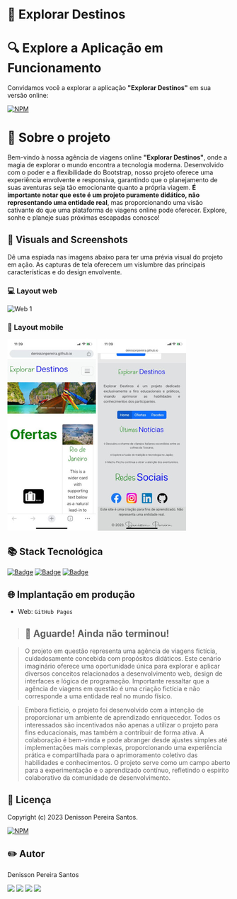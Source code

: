 # 🚌 Explorar Destinos


# 🔍 Explore a Aplicação em Funcionamento

Convidamos você a explorar a aplicação **"Explorar Destinos"** em sua versão online: 

[![NPM](https://img.shields.io/badge/Clique%20Aqui-8A2BE2)](https://denissonpereira.github.io/Explorar-Destinos/)

# 📑 Sobre o projeto 

Bem-vindo à nossa agência de viagens online **"Explorar Destinos"**, onde a magia de explorar o mundo encontra a tecnologia moderna. Desenvolvido com o poder e a flexibilidade do Bootstrap, nosso projeto oferece uma experiência envolvente e responsiva, garantindo que o planejamento de suas aventuras seja tão emocionante quanto a própria viagem. **É importante notar que este é um projeto puramente didático, não representando uma entidade real**, mas proporcionando uma visão cativante do que uma plataforma de viagens online pode oferecer. Explore, sonhe e planeje suas próximas escapadas conosco!

## 📸 Visuals and Screenshots

Dê uma espiada nas imagens abaixo para ter uma prévia visual do projeto em ação. As capturas de tela oferecem um vislumbre das principais características e do design envolvente.

### 💻 Layout web
![Web 1](./public/explorar.gif) 


### 📱 Layout mobile
![Mobile 1](./public/mob1.jpeg) ![Mobile 2](./public/mob2.jpeg)

## 📚 Stack Tecnológica

[![Badge](https://img.shields.io/badge/HTML-orange?style=flat&logo=html5&logoColor=white)](https://www.w3.org/html/)
[![Badge](https://img.shields.io/badge/CSS3-blue?style=flat&logo=css3&logoColor=white)](https://developer.mozilla.org/en-US/docs/Web/CSS)
[![Badge](https://img.shields.io/badge/Bootstrap-5.3.2-purple?style=flat&logo=bootstrap&logoColor=white)](https://getbootstrap.com/docs/5.3.2/)


## 🌐 Implantação em produção

- Web: `GitHub Pages`


>## 🚨 Aguarde! Ainda não terminou!

>O projeto em questão representa uma agência de viagens fictícia, cuidadosamente concebida com propósitos didáticos. Este cenário imaginário oferece uma oportunidade única para explorar e aplicar diversos conceitos relacionados a desenvolvimento web, design de interfaces e lógica de programação. Importante ressaltar que a agência de viagens em questão é uma criação fictícia e não corresponde a uma entidade real no mundo físico.

>Embora fictício, o projeto foi desenvolvido com a intenção de proporcionar um ambiente de aprendizado enriquecedor. Todos os interessados são incentivados não apenas a utilizar o projeto para fins educacionais, mas também a contribuir de forma ativa. A colaboração é bem-vinda e pode abranger desde ajustes simples até implementações mais complexas, proporcionando uma experiência prática e compartilhada para o aprimoramento coletivo das habilidades e conhecimentos. O projeto serve como um campo aberto para a experimentação e o aprendizado contínuo, refletindo o espírito colaborativo da comunidade de desenvolvimento.

## 📜 Licença

Copyright (c) 2023 Denisson Pereira Santos.

[![NPM](https://img.shields.io/npm/l/react)](https://github.com/DenissonPereira/Explorar-Destinos/blob/main/LICENSE) 

## ✏️ Autor 

Denisson Pereira Santos

<div> 
<a href="https://www.linkedin.com/in/denisson-pereira" target="_blank"><img src="https://img.shields.io/badge/-LinkedIn-%230077B5?style=for-the-badge&logo=linkedin&logoColor=white"  target="_blank"></a> 
<a href="https://denissonpereira.com" target="_blank"><img src="https://img.shields.io/badge/Meu%20Site-%2333cc33?style=for-the-badge&logo=fontawesome&logoColor=white&logoWidth=15&labelColor=black"  target="_blank"></a> 
<a href="https://github.com/DenissonPereira" target="_blank"><img src="https://img.shields.io/badge/GitHub-%23181717?style=for-the-badge&logo=github&logoColor=white&logoWidth=15&labelColor=black"  target="_blank"></a> 
<a href="https://www.instagram.com/denisson_pereira1?igshid=OGQ5ZDc2ODk2ZA%3D%3D&utm_source=qr" target="_blank"><img src="https://img.shields.io/badge/-Instagram-%23E4405F?style=for-the-badge&logo=instagram&logoColor=white"></a>
</div>&nbsp;&nbsp;